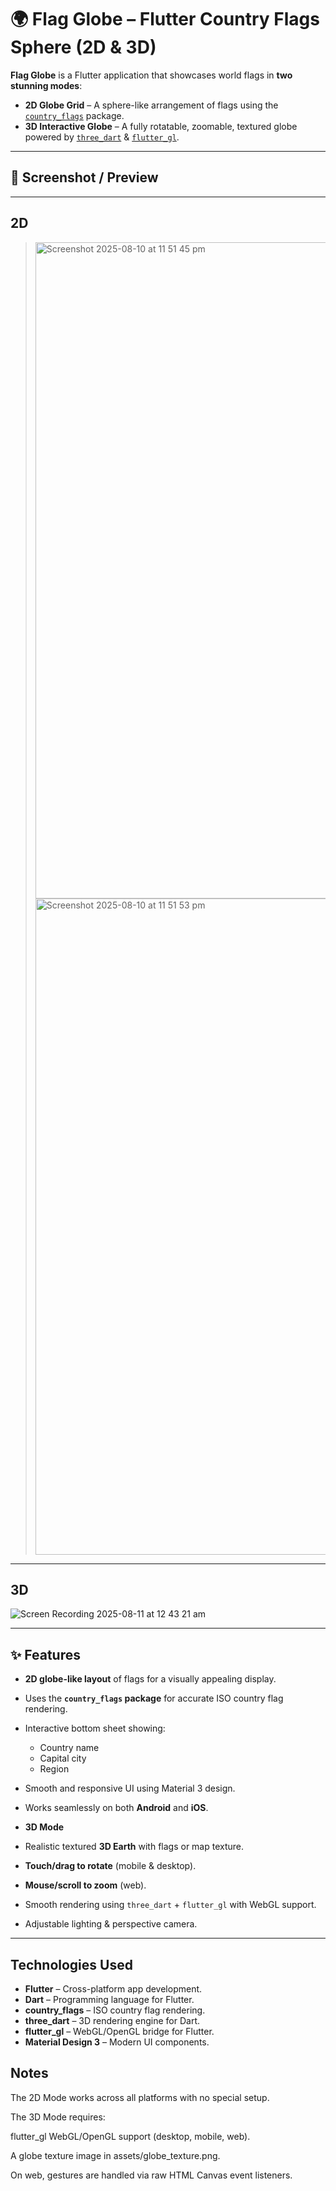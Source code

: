 # 🌍 Flag Globe – Flutter Country Flags Sphere (2D & 3D)

**Flag Globe** is a Flutter application that showcases world flags in **two stunning modes**:  
- **2D Globe Grid** – A sphere-like arrangement of flags using the [`country_flags`](https://pub.dev/packages/country_flags) package.  
- **3D Interactive Globe** – A fully rotatable, zoomable, textured globe powered by [`three_dart`](https://pub.dev/packages/three_dart) & [`flutter_gl`](https://pub.dev/packages/flutter_gl).

---

## 📸 Screenshot / Preview
---
## 2D
> <img width="1680" height="1050" alt="Screenshot 2025-08-10 at 11 51 45 pm" src="https://github.com/user-attachments/assets/b46571ed-dc49-40ce-afe2-3aa994a3f942" />
> <img width="1680" height="1050" alt="Screenshot 2025-08-10 at 11 51 53 pm" src="https://github.com/user-attachments/assets/1cf24e00-2024-4be5-8f7d-d6efa9fa97d1" />

---
## 3D

![Screen Recording 2025-08-11 at 12 43 21 am](https://github.com/user-attachments/assets/12f9492e-68cd-47a5-bd80-888fb63a56d5)



---

## ✨ Features

- **2D globe-like layout** of flags for a visually appealing display.
- Uses the **`country_flags` package** for accurate ISO country flag rendering.
- Interactive bottom sheet showing:
    - Country name
    - Capital city
    - Region
- Smooth and responsive UI using Material 3 design.
- Works seamlessly on both **Android** and **iOS**.

- **3D Mode**
- Realistic textured **3D Earth** with flags or map texture.
- **Touch/drag to rotate** (mobile & desktop).
- **Mouse/scroll to zoom** (web).
- Smooth rendering using `three_dart` + `flutter_gl` with WebGL support.
- Adjustable lighting & perspective camera.

---

##  Technologies Used

- **Flutter** – Cross-platform app development.
- **Dart** – Programming language for Flutter.
- **country_flags** – ISO country flag rendering.
- **three_dart** – 3D rendering engine for Dart.
- **flutter_gl** – WebGL/OpenGL bridge for Flutter.
- **Material Design 3** – Modern UI components.


## Notes
The 2D Mode works across all platforms with no special setup.

The 3D Mode requires:

flutter_gl WebGL/OpenGL support (desktop, mobile, web).

A globe texture image in assets/globe_texture.png.

On web, gestures are handled via raw HTML Canvas event listeners.
